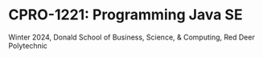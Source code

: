 # CPRO-1221: Programming Java SE
Winter 2024, Donald School of Business, Science, & Computing, Red Deer Polytechnic
